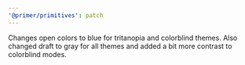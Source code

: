 ```yaml
---
'@primer/primitives': patch
---
```


Changes open colors to blue for tritanopia and colorblind themes. Also changed draft to gray for all themes and added a bit more contrast to colorblind modes.
